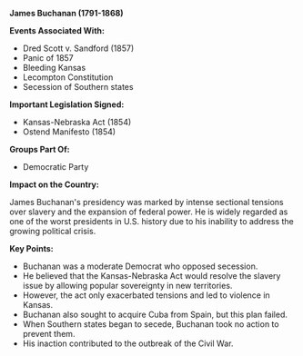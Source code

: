 **James Buchanan (1791-1868)**

**Events Associated With:**

* Dred Scott v. Sandford (1857)
* Panic of 1857
* Bleeding Kansas
* Lecompton Constitution
* Secession of Southern states

**Important Legislation Signed:**

* Kansas-Nebraska Act (1854)
* Ostend Manifesto (1854)

**Groups Part Of:**

* Democratic Party

**Impact on the Country:**

James Buchanan's presidency was marked by intense sectional tensions over slavery and the expansion of federal power. He is widely regarded as one of the worst presidents in U.S. history due to his inability to address the growing political crisis.

**Key Points:**

* Buchanan was a moderate Democrat who opposed secession.
* He believed that the Kansas-Nebraska Act would resolve the slavery issue by allowing popular sovereignty in new territories.
* However, the act only exacerbated tensions and led to violence in Kansas.
* Buchanan also sought to acquire Cuba from Spain, but this plan failed.
* When Southern states began to secede, Buchanan took no action to prevent them.
* His inaction contributed to the outbreak of the Civil War.